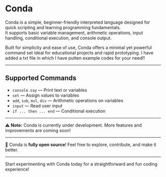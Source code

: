 # Conda

Conda is a simple, beginner-friendly interpreted language designed for quick scripting and learning programming fundamentals.  
It supports basic variable management, arithmetic operations, input handling, conditional execution, and console output.

Built for simplicity and ease of use, Conda offers a minimal yet powerful command set ideal for educational projects and rapid prototyping.
I have added a txt file in which I have putten example codes for your need!!

---

## Supported Commands

- `console.say` — Print text or variables  
- `set` — Assign values to variables  
- `add`, `sub`, `mul`, `div` — Arithmetic operations on variables  
- `input` — Read user input  
- `if ... then ... end` — Conditional execution  

---

⚠️ **Note:** Conda is currently under development. More features and improvements are coming soon!

---

🚀 Conda is **fully open source**! Feel free to explore, contribute, and make it better.

---

Start experimenting with Conda today for a straightforward and fun coding experience!
